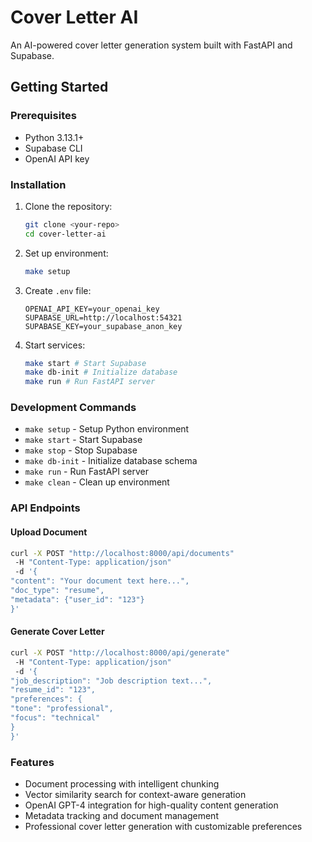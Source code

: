 # Cover Letter AI

An AI-powered cover letter generation system built with FastAPI and Supabase.

## Getting Started

### Prerequisites

- Python 3.13.1+
- Supabase CLI
- OpenAI API key

### Installation

1. Clone the repository:

   ```bash
   git clone <your-repo>
   cd cover-letter-ai
   ```

2. Set up environment:

   ```bash
   make setup
   ```

3. Create `.env` file:

   ```
   OPENAI_API_KEY=your_openai_key
   SUPABASE_URL=http://localhost:54321
   SUPABASE_KEY=your_supabase_anon_key
   ```

4. Start services:
   ```bash
   make start # Start Supabase
   make db-init # Initialize database
   make run # Run FastAPI server
   ```

### Development Commands

- `make setup` - Setup Python environment
- `make start` - Start Supabase
- `make stop` - Stop Supabase
- `make db-init` - Initialize database schema
- `make run` - Run FastAPI server
- `make clean` - Clean up environment

### API Endpoints

#### Upload Document

```bash
curl -X POST "http://localhost:8000/api/documents"
 -H "Content-Type: application/json"
 -d '{
"content": "Your document text here...",
"doc_type": "resume",
"metadata": {"user_id": "123"}
}'
```

#### Generate Cover Letter

```bash
curl -X POST "http://localhost:8000/api/generate"
 -H "Content-Type: application/json"
 -d '{
"job_description": "Job description text...",
"resume_id": "123",
"preferences": {
"tone": "professional",
"focus": "technical"
}
}'
```

### Features

- Document processing with intelligent chunking
- Vector similarity search for context-aware generation
- OpenAI GPT-4 integration for high-quality content generation
- Metadata tracking and document management
- Professional cover letter generation with customizable preferences

